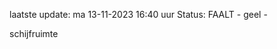laatste update: 
ma 13-11-2023 16:40   uur 
Status: FAALT - geel - 
<div class="service Y">schijfruimte</div>